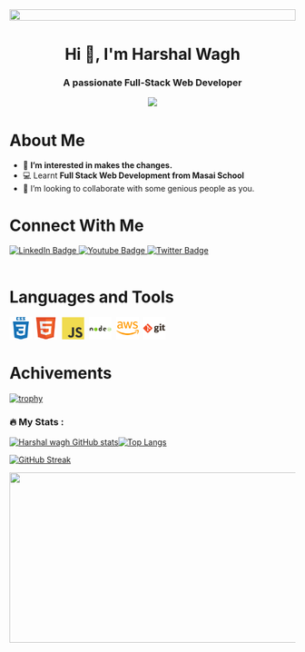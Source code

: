 
<img src="https://camo.githubusercontent.com/3997f3b27a68e19c31e2d1c378d77303735faa42e7d18a8018f7510d66aaa83e/68747470733a2f2f7777772e77696e677374656368736f6c7574696f6e732e636f6d2f77702d636f6e74656e742f75706c6f6164732f323032322f30332f66756c6c2d737461636b2d646576656c6f706d656e742e676966" width="100%" height="50%">
<h1 align ="center">Hi 👋, I'm Harshal Wagh</h1>
<h3 align ="center">A passionate Full-Stack Web Developer</h3>
<div id="header" align="center">
  <img src="https://media.giphy.com/media/M9gbBd9nbDrOTu1Mqx/giphy.gif" width="100"/>
</div>

<h1> About Me</h1>

- 👀 <b>I’m interested in makes the changes.</b>
- 💻 Learnt <b>Full Stack Web Development from Masai School</b>
- 🤝 I’m looking to collaborate with some genious people as you.


<h1>Connect With Me</h1>
<div id="badges">
  <a href="https://www.linkedin.com/in/WaghHarshal/">
    <img src="https://img.shields.io/badge/LinkedIn-blue?style=for-the-badge&logo=linkedin&logoColor=white" alt="LinkedIn Badge"/>
  </a>
  <a href="your-youtube-URL">
    <img src="https://img.shields.io/badge/YouTube-red?style=for-the-badge&logo=youtube&logoColor=white" alt="Youtube Badge"/>
  </a>
  <a href="your-twitter-URL">
    <img src="https://img.shields.io/badge/Twitter-blue?style=for-the-badge&logo=twitter&logoColor=white" alt="Twitter Badge"/>
  </a>
</div>
<img src="https://komarev.com/ghpvc/?username=HarshalWagh-1137&style=flat-square&color=blue" alt=""/>
<h1> Languages and Tools </h1>
<div>
  
  <img src="https://github.com/devicons/devicon/blob/master/icons/css3/css3-plain-wordmark.svg"  title="CSS3" alt="CSS" width="40" height="40"/>
  <img src="https://github.com/devicons/devicon/blob/master/icons/html5/html5-original.svg" title="HTML5" alt="HTML" width="40" height="40"/>&nbsp;
  <img src="https://github.com/devicons/devicon/blob/master/icons/javascript/javascript-original.svg" title="JavaScript" alt="JavaScript" width="40" height="40"/>&nbsp;
 <img src="https://github.com/devicons/devicon/blob/master/icons/nodejs/nodejs-original-wordmark.svg" title="NodeJS" alt="NodeJS" width="40" height="40"/>&nbsp;
  <img src="https://github.com/devicons/devicon/blob/master/icons/amazonwebservices/amazonwebservices-plain-wordmark.svg" title="AWS" alt="AWS" width="40" height="40"/>&nbsp;
  <img src="https://github.com/devicons/devicon/blob/master/icons/git/git-original-wordmark.svg" title="Git" **alt="Git" width="40" height="40"/>
</div>
<h1>Achivements</h1>

<!---
HarshalWagh-1137✨ special ✨ repository because its `README.md` (this file) appears on your GitHub profile.
You can click the Preview link to take a look at your changes.
--->

[![trophy](https://github-profile-trophy.vercel.app/?username=HarshalWagh-1137&theme=dark)](https://github.com/ryo-ma/github-profile-trophy)

### :fire: My Stats :
[![Harshal wagh GitHub stats](https://github-readme-stats.vercel.app/api?username=HarshalWagh-1137&count_private=true&theme=dark&background=000000)](https://github.com/HarshalWagh-1137/github-readme-stats)<span>[![Top Langs](https://github-readme-stats.vercel.app/api/top-langs/?username=HarshalWagh-1137&layout=compact&theme=vision-friendly-dark)](https://github.com/anuraghazra/github-readme-stats)</span>

 [![GitHub Streak](http://github-readme-streak-stats.herokuapp.com?user=HarshalWagh-1137&theme=dark&background=000000)](https://git.io/streak-stats)
<br>





<div align="start">
  <img src="https://media.giphy.com/media/3o6nVbpDfXbRv7D1wA/giphy.gif" width="600" height="300"/>
</div>

